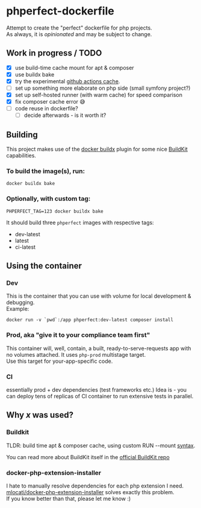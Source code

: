 # phperfect-dockerfile
Attempt to create the "perfect" dockerfile for php projects.  
As always, it is _opinionated_ and may be subject to change.



## Work in progress / TODO
- [x] use build-time cache mount for apt & composer
- [x] use buildx bake
- [x] try the experimental [github actions cache](https://github.com/tonistiigi/go-actions-cache/blob/master/api.md).
- [ ] set up something more elaborate on php side (small symfony project?)
- [x] set up self-hosted runner (with warm cache) for speed comparison
- [x] fix composer cache error 😅
- [ ] code reuse in dockerfile?
  - [ ] decide afterwards - is it worth it?

## Building

This project makes use of the 
[docker buildx](https://github.com/docker/buildx) 
plugin for some nice [BuildKit](#buildkit) capabilities.  

### To build the image(s), run:
```shell
docker buildx bake
```

### Optionally, with custom tag:
```shell
PHPERFECT_TAG=123 docker buildx bake
```

It should build three `phperfect` images with respective tags:
- dev-latest
- latest
- ci-latest

## Using the container
### Dev
This is the container that you can use with volume for local development & debugging.  
Example:
```shell
docker run -v `pwd`:/app phperfect:dev-latest composer install
```

### Prod, aka "give it to your compliance team first"
This container will, well, contain, a built, ready-to-serve-requests app with no volumes attached.
It uses `php-prod` multistage target.  
Use this target for your-app-specific code.

### CI
essentially prod + dev dependencies (test frameworks etc.)
Idea is - you can deploy tens of replicas of CI container to run extensive tests in parallel.

## Why _x_ was used?
### Buildkit
TLDR: build time apt & composer cache, using custom RUN --mount 
[syntax](https://github.com/moby/buildkit/blob/master/frontend/dockerfile/docs/syntax.md#run---mounttypecache).  

You can read more about BuildKit itself in the [official BuildKit repo](https://github.com/moby/buildkit)

### docker-php-extension-installer
I hate to manually resolve dependencies for each php extension I need.  
[mlocati/docker-php-extension-installer](https://github.com/mlocati/docker-php-extension-installer)
solves exactly this problem.  
If you know better than that, please let me know :)